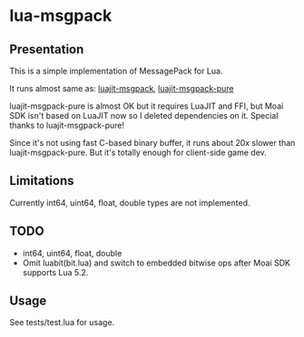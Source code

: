 # lua-msgpack

## Presentation

This is a simple implementation of MessagePack for Lua.

It runs almost same as:
[luajit-msgpack](https://github.com/catwell/luajit-msgpack),
[luajit-msgpack-pure](https://github.com/catwell/luajit-msgpack-pure)

luajit-msgpack-pure is almost OK but it requires LuaJIT and FFI,
but Moai SDK isn't based on LuaJIT now so I deleted dependencies on it.
Special thanks to luajit-msgpack-pure!

Since it's not using fast C-based binary buffer,
it runs about 20x slower than luajit-msgpack-pure.
But it's totally enough for client-side game dev.


## Limitations
Currently int64, uint64, float, double types are not implemented.


## TODO

- int64, uint64, float, double
- Omit luabit(bit.lua) and switch to embedded bitwise ops after Moai SDK supports Lua 5.2.

## Usage

See tests/test.lua for usage.

